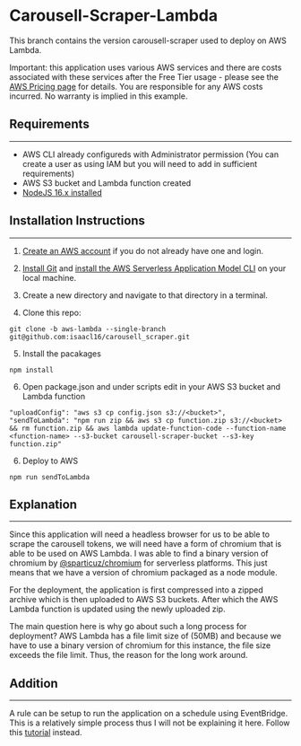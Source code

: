 # Carousell-Scraper-Lambda

This branch contains the version carousell-scraper used to deploy on AWS Lambda. 

Important: this application uses various AWS services and there are costs associated with these services after the Free Tier usage - please see the [AWS Pricing page](https://aws.amazon.com/pricing/) for details. You are responsible for any AWS costs incurred. No warranty is implied in this example.

## Requirements
---
* AWS CLI already configureds with Administrator permission (You can create a user as using IAM but you will need to add in sufficient requirements)
* AWS S3 bucket and Lambda function created
* [NodeJS 16.x installed](https://nodejs.org/en/download/)

## Installation Instructions
---
1. [Create an AWS account](https://portal.aws.amazon.com/gp/aws/developer/registration/index.html) if you do not already have one and login.

2. [Install Git](https://git-scm.com/book/en/v2/Getting-Started-Installing-Git) and [install the AWS Serverless Application Model CLI](https://docs.aws.amazon.com/serverless-application-model/latest/developerguide/serverless-sam-cli-install.html) on your local machine.

3. Create a new directory and navigate to that directory in a terminal.

4. Clone this repo:
```
git clone -b aws-lambda --single-branch git@github.com:isaacl16/carousell_scraper.git
```
5. Install the pacakages
```
npm install
```
6. Open package.json and under scripts edit in your AWS S3 bucket and Lambda function
```
"uploadConfig": "aws s3 cp config.json s3://<bucket>",
"sendToLambda": "npm run zip && aws s3 cp function.zip s3://<bucket> && rm function.zip && aws lambda update-function-code --function-name <function-name> --s3-bucket carousell-scraper-bucket --s3-key function.zip"
```
6. Deploy to AWS
```
npm run sendToLambda
```
## Explanation
---
Since this application will need a headless browser for us to be able to scrape the carousell tokens, we will need have a form of chromium that is able to be used on AWS Lambda. I was able to find a binary version of chromium by [@sparticuz/chromium](https://github.com/Sparticuz/chromium) for serverless platforms. This just means that we have a version of chromium packaged as a node module. 

For the deployment, the application is first compressed into a zipped archive which is then uploaded to AWS S3 buckets. After which the AWS Lambda function is updated using the newly uploaded zip. 

The main question here is why go about such a long process for deployment?
AWS Lambda has a file limit size of (50MB) and because we have to use a binary version of chromium for this instance, the file size exceeds the file limit. Thus, the reason for the long work around.

## Addition 
---
A rule can be setup to run the application on a schedule using EventBridge. This is a relatively simple process thus I will not be explaining it here. Follow this [tutorial](https://docs.aws.amazon.com/eventbridge/latest/userguide/eb-run-lambda-schedule.html) instead.
